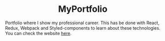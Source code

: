 <h1 align="center">MyPortfolio</h1>

Portfolio where I show my professional career.
This has be done with React, Redux, Webpack and Styled-components to learn about these technologies.
You can check the website [here](https://jfbenavid.com).